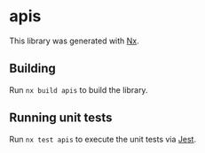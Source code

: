 # apis

This library was generated with [Nx](https://nx.dev).

## Building

Run `nx build apis` to build the library.

## Running unit tests

Run `nx test apis` to execute the unit tests via [Jest](https://jestjs.io).
